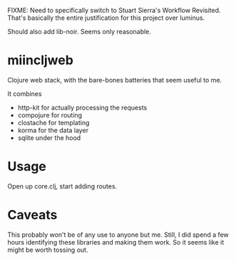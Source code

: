 FIXME: Need to specifically switch to Stuart Sierra's
Workflow Revisited. That's basically the entire
justification for this project over luminus.

Should also add lib-noir. Seems only reasonable.


miincljweb
==========

Clojure web stack, with the bare-bones batteries
that seem useful to me.

It combines
* http-kit for actually processing the requests
* compojure for routing
* clostache for templating
* korma for the data layer
* sqlite under the hood

Usage
=====

Open up core.clj, start adding routes.

Caveats
=======

This probably won't be of any use to anyone but me. Still,
I did spend a few hours identifying these libraries and
making them work. So it seems like it might be worth tossing
out.


